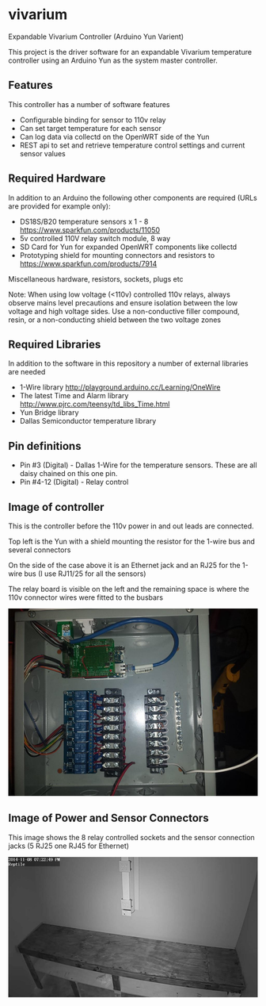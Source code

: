 vivarium
========

Expandable Vivarium Controller (Arduino Yun Varient)

This project is the driver software for an expandable Vivarium temperature controller using an Arduino Yun as the 
system master controller.

Features
--------

This controller has a number of software features
* Configurable binding for sensor to 110v relay
* Can set target temperature for each sensor
* Can log data via collectd on the OpenWRT side of the Yun
* REST api to set and retrieve temperature control settings and current sensor values

Required Hardware
-----------------

In addition to an Arduino the following other components are required (URLs are provided for example only):
* DS18S/B20 temperature sensors x 1 - 8
  https://www.sparkfun.com/products/11050 
* 5v controlled 110V relay switch module, 8 way
* SD Card for Yun for expanded OpenWRT components like collectd
* Prototyping shield for mounting connectors and resistors to
  https://www.sparkfun.com/products/7914

Miscellaneous hardware, resistors, sockets, plugs etc

Note: When using low voltage (<110v) controlled 110v relays, always observe mains level precautions and ensure
isolation between the low voltage and high voltage sides. Use a non-conductive filler compound, resin, or a non-conducting shield between the two voltage zones

Required Libraries
------------------
In addition to the software in this repository a number of external libraries are needed

* 1-Wire library
  http://playground.arduino.cc/Learning/OneWire
* The latest Time and Alarm library 
  http://www.pjrc.com/teensy/td_libs_Time.html
* Yun Bridge library
* Dallas Semiconductor temperature library

Pin definitions
---------------

* Pin #3 (Digital) - Dallas 1-Wire for the temperature sensors. These are all daisy chained on this one pin.
* Pin #4-12 (Digital) - Relay control

Image of controller
-------------------
This is the controller before the 110v power in and out leads are connected. 

Top left is the Yun with a shield mounting the resistor for the 1-wire bus and several connectors

On the side of the case above it is an Ethernet jack and an RJ25 for the 1-wire bus (I use RJ11/25 for all the sensors)

The relay board is visible on the left and the remaining space is where the 110v connector wires were fitted to the busbars

![Controller Image](controller.jpg)

Image of Power and Sensor Connectors
------------------------------------
This image shows the 8 relay controlled sockets and the sensor connection jacks (5 RJ25 one RJ45 for Ethernet)

![Connector Image](vivarium_connectors.jpg)
